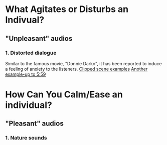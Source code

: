 # What Agitates or Disturbs an Indivual?
## "Unpleasant" audios
### 1. Distorted dialogue
Similar to the famous movie, "Donnie Darko", it has been reported to induce a feeling of anxiety to the listeners.
<a href = "https://www.youtube.com/watch?v=_9pOL5eMGZY">Clipped scene examples</a>
<a href ="https://youtu.be/W7l5AOOqNyQ?t=343">Another example-up to 5:59</a>

# How Can You Calm/Ease an individual?
## "Pleasant" audios
### 1. Nature sounds

